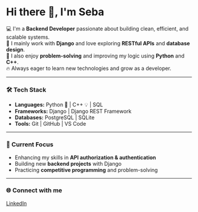 # Hi there 👋, I'm Seba  

💻 I'm a **Backend Developer** passionate about building clean, efficient, and scalable systems.  
🌱 I mainly work with **Django** and love exploring **RESTful APIs** and **database design**.  
🧩 I also enjoy **problem-solving** and improving my logic using **Python** and **C++**.  
🔥 Always eager to learn new technologies and grow as a developer.  

---

### 🛠️ Tech Stack
- **Languages:** Python 🐍 | C++ 💡 | SQL  
- **Frameworks:** Django | Django REST Framework  
- **Databases:** PostgreSQL | SQLite  
- **Tools:** Git | GitHub | VS Code  

---

### 🚀 Current Focus
- Enhancing my skills in **API authorization & authentication**  
- Building new **backend projects** with Django  
- Practicing **competitive programming** and problem-solving  

---


### 🌐 Connect with me
[LinkedIn](https://www.linkedin.com/in/seba-ibraheem-488b0b295?utm_source=share&utm_campaign=share_via&utm_content=profile&utm_medium=ios_app) 